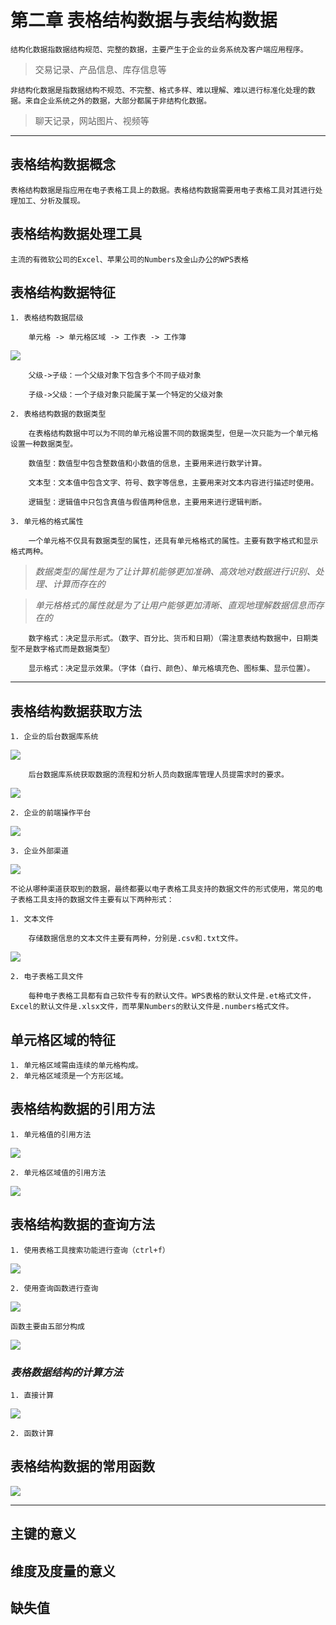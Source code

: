 # 第二章 表格结构数据与表结构数据


    结构化数据指数据结构规范、完整的数据，主要产生于企业的业务系统及客户端应用程序。

> 交易记录、产品信息、库存信息等

    非结构化数据是指数据结构不规范、不完整、格式多样、难以理解、难以进行标准化处理的数据。来自企业系统之外的数据，大部分都属于非结构化数据。

> 聊天记录，网站图片、视频等


---

## 表格结构数据概念

    表格结构数据是指应用在电子表格工具上的数据。表格结构数据需要用电子表格工具对其进行处理加工、分析及展现。

## 表格结构数据处理工具

    主流的有微软公司的Excel、苹果公司的Numbers及金山办公的WPS表格

## 表格结构数据特征

    1. 表格结构数据层级

        单元格 -> 单元格区域 -> 工作表 -> 工作簿

![](../../MdImages/CDA/Second/TableStructureHierarchy.png)

        父级->子级：一个父级对象下包含多个不同子级对象

        子级->父级：一个子级对象只能属于某一个特定的父级对象

    2. 表格结构数据的数据类型
        
        在表格结构数据中可以为不同的单元格设置不同的数据类型，但是一次只能为一个单元格设置一种数据类型。

        数值型：数值型中包含整数值和小数值的信息，主要用来进行数学计算。

        文本型：文本值中包含文字、符号、数字等信息，主要用来对文本内容进行描述时使用。

        逻辑型：逻辑值中只包含真值与假值两种信息，主要用来进行逻辑判断。

    3. 单元格的格式属性

        一个单元格不仅具有数据类型的属性，还具有单元格格式的属性。主要有数字格式和显示格式两种。

> *数据类型的属性是为了让计算机能够更加准确、高效地对数据进行识别、处理、计算而存在的*

> *单元格格式的属性就是为了让用户能够更加清晰、直观地理解数据信息而存在的*

        数字格式：决定显示形式。（数字、百分比、货币和日期）（需注意表结构数据中，日期类型不是数字格式而是数据类型）

        显示格式：决定显示效果。（字体（自行、颜色）、单元格填充色、图标集、显示位置）。

---

## 表格结构数据获取方法

    1. 企业的后台数据库系统
![](../../MdImages/CDA/Second/BackDataGetData.png)

        后台数据库系统获取数据的流程和分析人员向数据库管理人员提需求时的要求。
![](../../MdImages/CDA/Second/BackDataGetProcess.png)

    2. 企业的前端操作平台

![](../../MdImages/CDA/Second/FrontEndPlatformGetData.png)

    3. 企业外部渠道

![](../../MdImages/CDA/Second/ExternalSourceGetData.png)

    不论从哪种渠道获取到的数据，最终都要以电子表格工具支持的数据文件的形式使用，常见的电子表格工具支持的数据文件主要有以下两种形式：

    1. 文本文件

        存储数据信息的文本文件主要有两种，分别是.csv和.txt文件。
![](../../MdImages/CDA/Second/TextFileForm.png)

    2. 电子表格工具文件

        每种电子表格工具都有自己软件专有的默认文件。WPS表格的默认文件是.et格式文件，Excel的默认文件是.xlsx文件，而苹果Numbers的默认文件是.numbers格式文件。

## 单元格区域的特征

    1. 单元格区域需由连续的单元格构成。
    2. 单元格区域须是一个方形区域。


## 表格结构数据的引用方法

    1. 单元格值的引用方法

![](../../MdImages/CDA/Second/CellValueRefeMeth.png)

    2. 单元格区域值的引用方法

![](../../MdImages/CDA/Second/CellRangeValueRefeMeth.png)

## 表格结构数据的查询方法

    1. 使用表格工具搜索功能进行查询（ctrl+f）

![](../../MdImages/CDA/Second/SearchToolQueries.png)

    2. 使用查询函数进行查询

![](../../MdImages/CDA/Second/QueryFunctionQueries.png)

    函数主要由五部分构成

![](../../MdImages/CDA/Second/Function.png)

### *表格数据结构的计算方法*

    1. 直接计算
![](../../MdImages/CDA/Second/DirectCalculation.png)

    2. 函数计算


## 表格结构数据的常用函数

![](../../MdImages/CDA/Second/FunctionCompute.png)


---

## 主键的意义

## 维度及度量的意义

## 缺失值


